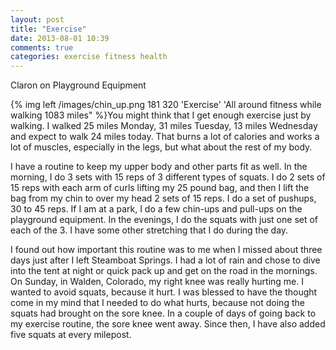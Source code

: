 ```yaml
---
layout: post
title: "Exercise"
date: 2013-08-01 10:39
comments: true
categories: exercise fitness health
---
```

Claron on Playground Equipment

{% img left /images/chin_up.png 181 320 'Exercise' 'All around fitness while walking 1083 miles" %}You might think that I get enough exercise just by walking.  I walked 25 miles Monday, 31 miles Tuesday, 13 miles Wednesday and expect to walk 24 miles today.  That burns a lot of calories and works a lot of muscles, especially in the legs, but what about the rest of my body.

I have a routine to keep my upper body and other parts fit as well.  In the morning, I do 3 sets with 15 reps of 3 different types of squats.  I do 2 sets of 15 reps with each arm of curls lifting my 25 pound bag, and then I lift the bag from my chin to over my head 2 sets of 15 reps.  I do a set of pushups, 30 to 45 reps.  If I am at a park, I do a few chin-ups and pull-ups on the playground equipment.  In the evenings, I do the squats with just one set of each of the 3.  I have some other stretching that I do during the day.  

I found out how important this routine was to me when I missed about three days just after I left Steamboat Springs.  I had a lot of rain and chose to dive into the tent at night or quick pack up and get on the road in the mornings.  On Sunday, in Walden, Colorado, my right knee was really hurting me.  I wanted to avoid squats, because it hurt.  I was blessed to have the thought come in my mind that I needed to do what hurts, because not doing the squats had brought on the sore knee.  In a couple of days of going back to my exercise routine, the sore knee went away.  Since then, I have also added five squats at every milepost. 